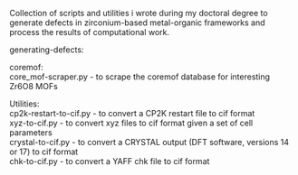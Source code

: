 Collection of scripts and utilities i wrote during my doctoral degree to generate defects in zirconium-based metal-organic frameworks and process the results of computational work.                                                                                                                             
                                                                                                                                                           
generating-defects:                                                                                                                                                           
                                                                                                                                                           
coremof:                                                                                                                                                   
core_mof-scraper.py - to scrape the coremof database for interesting Zr6O8 MOFs
                                                                                                                                                           
Utilities:                                                                                                                                                 
cp2k-restart-to-cif.py - to convert a CP2K restart file to cif format                                                                                       
xyz-to-cif.py - to convert xyz files to cif format given a set of cell parameters                                                                           
crystal-to-cif.py - to convert a CRYSTAL output (DFT software, versions 14 or 17) to cif format                                                             
chk-to-cif.py - to convert a YAFF chk file to cif format
